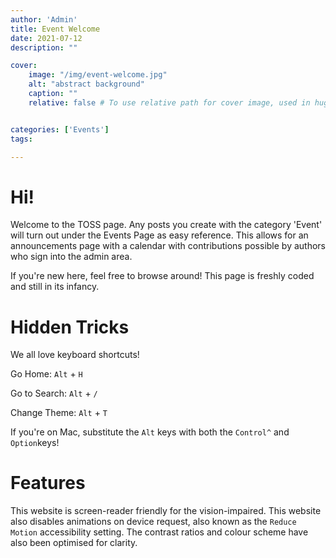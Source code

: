 ```yaml
---
author: 'Admin'
title: Event Welcome
date: 2021-07-12
description: ""

cover:
    image: "/img/event-welcome.jpg"
    alt: "abstract background"
    caption: ""
    relative: false # To use relative path for cover image, used in hugo Page-bundles


categories: ['Events']
tags:

---
```




# Hi!
Welcome to the TOSS page. Any posts you create with the category 'Event' will turn out under the Events Page as easy reference. This allows for an announcements page with a calendar with contributions possible by authors who sign into the admin area.

If you're new here, feel free to browse around! This page is freshly coded and still in its infancy.

# Hidden Tricks
We all love keyboard shortcuts!

Go Home: `Alt` + `H`

Go to Search: `Alt` + `/`

Change Theme: `Alt` + `T`

If you're on Mac, substitute the `Alt` keys with both the `Control^` and `Option`keys!

# Features
This website is screen-reader friendly for the vision-impaired. This website also disables animations on device request, also known as the `Reduce Motion` accessibility setting. The contrast ratios and colour scheme have also been optimised for clarity.
